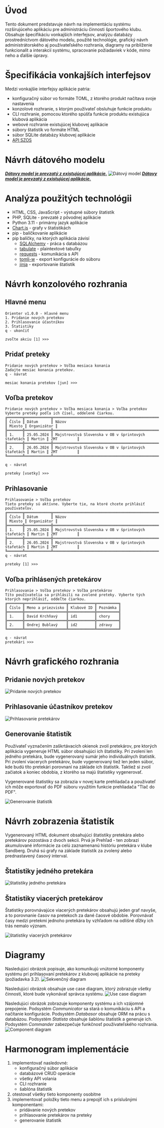 # Úvod

Tento dokument predstavuje návrh na implementáciu systému rozširujúceho aplikáciu pre administráciu činnosti športového
klubu. Obsahuje špecifikáciu vonkajších interfejsov, analýzu databázy prostredníctvom dátového modelu, použité
technológie, grafický návrh administrátorského aj používateľského rozhrania, diagramy na priblíženie funkcionalít a
interakcií systému, spracovanie
požiadaviek v kóde, mimo neho a ďalšie úpravy.

# Špecifikácia vonkajších interfejsov

Medzi vonkajšie interfejsy aplikácie patria:
- konfiguračný súbor vo formáte TOML, z ktorého produkt načítava svoje nastavenia
- konzolové rozhranie, s ktorým používateľ obsluhuje funkcie produktu
- CLI rozhranie, pomocou ktorého spúšťa funkcie produktu existujúca klubová aplikácia
- webové rozhranie existujúcej klubovej aplikácie
- súbory štatistík vo formáte HTML
- súbor SQLite databázy klubovej aplikácie
- [API SZOS](https://sandberg.orienteering.sk/api/API-dokumentacia.html)

# Návrh dátového modelu

<u>_**Dátovy model je prevzatý z existujúcej aplikácie.**_</u>
![Dátový model](images/realita_db.png)
<u>_**Dátovy model je prevzatý z existujúcej aplikácie.**_</u>

# Analýza použitých technológii

- HTML, CSS, JavaScript - výstupné súbory štatistík
- PHP, SQLite - prevzaté z pôvodnej aplikácie
- Python 3.11 - primárny jazyk aplikácie
- [Chart.js](https://www.w3schools.com/js/js_graphics_chartjs.asp) - grafy v štatistikách
- pip - balíčkovanie aplikácie
- pip balíčky, na ktorých aplikácia závisí
    - [SQLAlchemy](https://docs.sqlalchemy.org/en/20/) - práca s databázou
    - [tabulate](https://pypi.org/project/tabulate/) - plaintextové tabuľky
    - [requests](https://pypi.org/project/requests/) - komunikácia s API
    - [tomli-w](https://pypi.org/project/tomli-w/) - export konfigurácie do súboru
    - [jinja](https://jinja.palletsprojects.com/en/3.0.x/) - exportovanie štatistík

# Návrh konzolového rozhrania

## Hlavné menu

```
Orienter v1.0.0 - Hlavné menu
1. Pridanie nových pretekov
2. Prihlasovanie účastníkov
3. Štatistiky
q - ukončiť

zvoľte akciu [1] >>>
```

## Pridať preteky

```
Pridanie nových pretekov > Voľba mesiaca konania
Zadajte mesiac konania pretekov.
q - návrat

mesiac konania pretekov [jun] >>>
```

## Voľba pretekov

```
Pridanie nových pretekov > Voľba mesiaca konania > Voľba pretekov
Vyberte preteky podľa ich čísel, oddelené čiarkou.
╔═══════╦════════════╦═════════════════════════════════════════════════════╦════════╦═════════════╗
║ Číslo ║ Dátum      ║ Názov                                               ║ Miesto ║ Organizátor ║
╠═══════╬════════════╬═════════════════════════════════════════════════════╬════════╬═════════════╣
║ 1.    ║ 25.05.2024 ║ Majstrovstvá Slovenska v OB v šprintových štafetách ║ Martin ║ ZMT         ║
╠═══════╬════════════╬═════════════════════════════════════════════════════╬════════╬═════════════╣
║ 2.    ║ 26.05.2024 ║ Majstrovstvá Slovenska v OB v šprintových štafetách ║ Martin ║ ZMT         ║
╚═══════╩════════════╩═════════════════════════════════════════════════════╩════════╩═════════════╝

q - návrat

preteky [vsetky] >>>
```

## Prihlasovanie

```
Prihlasovanie > Voľba pretekov
Tieto preteky sú aktívne. Vyberte tie, na ktoré chcete prihlásiť používateľov.
╔═══════╦════════════╦═════════════════════════════════════════════════════╦════════╦═════════════╗
║ Číslo ║ Dátum      ║ Názov                                               ║ Miesto ║ Organizátor ║
╠═══════╬════════════╬═════════════════════════════════════════════════════╬════════╬═════════════╣
║ 1.    ║ 25.05.2024 ║ Majstrovstvá Slovenska v OB v šprintových štafetách ║ Martin ║ ZMT         ║
╠═══════╬════════════╬═════════════════════════════════════════════════════╬════════╬═════════════╣
║ 2.    ║ 26.05.2024 ║ Majstrovstvá Slovenska v OB v šprintových štafetách ║ Martin ║ ZMT         ║
╚═══════╩════════════╩═════════════════════════════════════════════════════╩════════╩═════════════╝
q - návrat

preteky [1] >>>
```

## Voľba prihlásených pretekárov

```
Prihlasovanie > Voľba pretekov > Voľba pretekárov
Títo používatelia sa prihlásili na zvolené preteky. Vyberte tých ktorých neprihlásiť, oddeľte čiarkou.
╔═══════╦═══════════════════╦════════════╦══════════╗
║ Číslo ║ Meno a priezvisko ║ Klubové ID ║ Poznámka ║
╠═══════╬═══════════════════╬════════════╬══════════╣
║ 1.    ║ David Krchňavý    ║ id1        ║ chory    ║
╠═══════╬═══════════════════╬════════════╬══════════╣
║ 2.    ║ Ondrej Bublavý    ║ id2        ║ zdravy   ║
╚═══════╩═══════════════════╩════════════╩══════════╝

q - návrat
pretekári >>>
```

# Návrh grafického rozhrania

## Pridanie nových pretekov

![Pridanie nových pretekov](images/novy_pretek.png)

## Prihlasovanie účastníkov pretekov

![Prihlasovanie pretekárov](images/pridanie_pretekov.png)

## Generovanie štatistík

Používateľ vyznačením zaškrtávacích okienok zvolí pretekárov, pre ktorých aplikácia vygeneruje HTML súbor obsahujúci ich
štatistiky. Pri zvolení len jedného pretekára, bude vygenerovaný sumár jeho individuálnych štatistík. Pri zvolení
viacerych pretekárov, bude vygenerovaný tiež len jeden súbor, kde budú títo pretekári porovnaní na základe ich
štatistík. Taktiež si zvolí začiatok a koniec obdobia, z ktorého sa majú štatistiky vygenerovať.

Vygenerované štatistiky sa zobrazia v novej karte prehliadača a používateľ ich môže exportovať do PDF súboru využitím
funkcie prehliadača "Tlač do PDF".

![Generovanie štatistík](images/generovanie_statistik.png)

# Návrh zobrazenia štatistík

Vygenerovaný HTML dokument obsahujúci štatistiky pretekára alebo pretekárov pozostáva z dvoch sekcii. Prvá je Prehľad -
ten zobrazí akumulované informácie za celú zaznamenanú históriu pretekára v klube Sandberg. Druhá sú grafy na základe
štatistík za zvolený alebo prednastavený časový interval.

## Štatistiky jedného pretekára

![štatistiky jedného pretekára](images/statistics_mockup_one_racer.jpeg)

## Štatistiky viacerých pretekárov

Štatistiky porovnávajúce viacerých pretekárov obsahujú jeden graf navyše, a to porovnanie časov na pretekoch za dané
čaosvé obdobie. Porovnávať časy medzi pretekmi jednoho pretekára by vzhľadom na odlišné dĺžky ich trás nemalo význam.

![štatistiky viacerých pretekárov](images/statistics_mockup_multiple_racers.jpeg)

# Diagramy

Nasledujúci obrázok popisuje, ako komunikujú vnútorné komponenty systému pri prihlasovaní
pretekárov z klubovej aplikácie na preteky (požiadavka 3.2).
![Sekvenčný diagram](images/sekvencny_diagram.png)

Nasledujúci obrázok obsahuje use case diagram, ktorý zobrazuje všetky činnosti,
ktoré bude vykonávať správca systému.
![Use case diagram](images/use_case_diagram.png)

Nasledujúci obrázok zobrazuje komponenty systému a ich vzájomné prepojenie.
Podsystém _Communicator_ sa stará o komunikáciu s API a načítanie konfigurácie.
Podsystém _Databasor_ obsahuje ORM na prácu s databázou.
Podsystém _Statista_ obsahuje šablónu štatistík a generuje ich.
Podsystém _Commander_ zabezpečuje funkčnosť používateľského rozhrania.
![Component diagram](images/komponent_diagram.png)

# Harmonogram implementácie
1. implementovať nasledovné:
   - konfiguračný súbor aplikácie
   - databázové CRUD operácie
   - všetky API volania
   - CLI rozhranie
   - šablóna štatistík
2. otestovať všetky tieto komponenty osobitne
3. implementovať položky tieto menu a prepojiť ich s príslušnými komponentami:
    - pridávanie nových pretekov
    - prihlasovanie pretekárov na preteky
    - generovanie štatistík